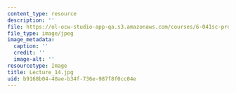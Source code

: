 ```yaml
---
content_type: resource
description: ''
file: https://ol-ocw-studio-app-qa.s3.amazonaws.com/courses/6-041sc-probabilistic-systems-analysis-and-applied-probability-fall-2013/b9168b0440aeb34f736e987f8f0cc04e_Lecture_14.jpg
file_type: image/jpeg
image_metadata:
  caption: ''
  credit: ''
  image-alt: ''
resourcetype: Image
title: Lecture_14.jpg
uid: b9168b04-40ae-b34f-736e-987f8f0cc04e
---
```

